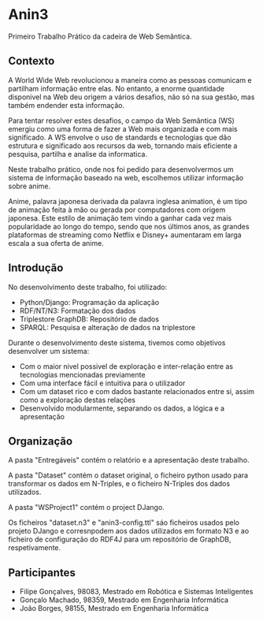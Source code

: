 # Anin3
Primeiro Trabalho Prático da cadeira de Web Semântica.

## Contexto
A World Wide Web revolucionou a maneira como as pessoas comunicam e partilham informação entre elas. No entanto, a enorme quantidade disponivel na Web deu origem a vários desafios, não só na sua gestão, mas também endender esta informação.

Para tentar resolver estes desafios, o campo da Web Semântica (WS) emergiu como uma forma de fazer a Web mais organizada e com mais significado. A WS envolve o uso de standards e tecnologias que dão estrutura e significado aos recursos da web, tornando mais eficiente a pesquisa, partilha e analise da informatica.

Neste trabalho prático, onde nos foi pedido para desenvolvermos um sistema de informação baseado na web, escolhemos utilizar informação sobre anime. 

Anime, palavra japonesa derivada da palavra inglesa animation, é um tipo de animação feita à mão ou gerada por computadores com origem japonesa. Este estilo de animação tem vindo a ganhar cada vez mais popularidade ao longo do tempo, sendo que nos últimos anos, as grandes plataformas de streaming como Netflix e Disney+ aumentaram em larga escala a sua oferta de anime.

## Introdução
No desenvolvimento deste trabalho, foi utilizado:
- Python/Django: Programação da aplicação
- RDF/NT/N3: Formatação dos dados
- Triplestore GraphDB: Repositório de dados
- SPARQL: Pesquisa e alteração de dados na triplestore

Durante o desenvolvimento deste sistema, tivemos como objetivos desenvolver um sistema:
- Com o maior nivel possivel de exploração e inter-relação entre as tecnologias mencionadas previamente
- Com uma interface fácil e intuitiva para o utilizador
- Com um dataset rico e com dados bastante relacionados entre si, assim como a exploração destas relações
- Desenvolvido modularmente, separando os dados, a lógica e a apresentação 

## Organização
A pasta "Entregáveis" contém o relatório e a apresentação deste trabalho.

A pasta "Dataset" contém o dataset original, o ficheiro python usado para transformar os dados em N-Triples, e o ficheiro N-Triples dos dados utilizados.

A pasta "WSProject1" contém o project DJango.

Os ficheiros "dataset.n3" e "anin3-config.ttl" sáo ficheiros usados pelo projeto DJango e corresnpodem aos dados utilizados em formato N3 e ao ficheiro de configuração do RDF4J para um repositório de GraphDB, respetivamente.

## Participantes
- Filipe Gonçalves, 98083, Mestrado em Robótica e Sistemas Inteligentes
- Gonçalo Machado, 98359, Mestrado em Engenharia Informática
- João Borges, 98155, Mestrado em Engenharia Informática